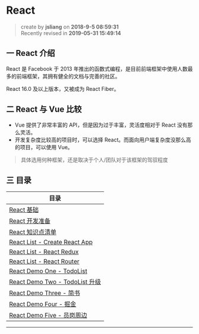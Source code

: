 React
===

> create by **jsliang** on **2018-9-5 08:59:31**   
> Recently revised in **2019-05-31 15:49:14**

## 一 React 介绍

React 是 Facebook 于 2013 年推出的函数式编程，是目前前端框架中使用人数最多的前端框架，其拥有健全的文档与完善的社区。

React 16.0 及以上版本，又被成为 React Fiber。

## 二 React 与 Vue 比较

* Vue 提供了非常丰富的 API，但是因为过于丰富，灵活度相对于 React 没有那么灵活。
* 开发复杂度比较高的项目时，可以选择 React。而面向用户端复杂度没那么高的项目，可以使用 Vue。

> 具体选用何种框架，还是取决于个人/团队对于该框架的驾驭程度

## 三 目录

| 目录 |
| --- |
| [React 基础](./React-base.md) |
| [React 开发准备](./React-prepare.md) |
| [React 知识点清单](./React-list.md) |
| [React List - Create React App](./React-list-Create-React-App.md) |
| [React List - React Redux](./React-list-React-Redux.md) |
| [React List - React Router](./React-list-React-Router.md) |
| [React Demo One - TodoList](./React-demo-one-TodoList.md) |
| [React Demo Two - TodoList 升级](./React-demo-two-TodoList-upgrade.md) |
| [React Demo Three - 简书](./React-demo-three-JianShu.md) |
| [React Demo Four - 掘金](./React-demo-four-JueJin.md) |
| [React Demo Five - 员岗周边](./React-demo-five-RegionalCircle.md) |

---




